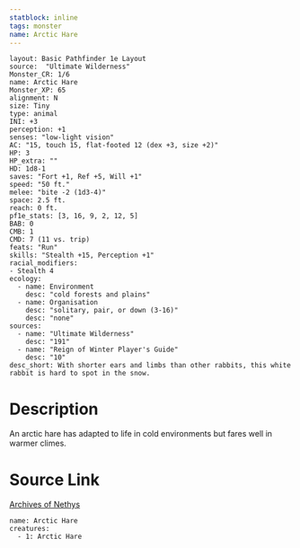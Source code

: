 ```yaml
---
statblock: inline
tags: monster
name: Arctic Hare
---
```

```statblock
layout: Basic Pathfinder 1e Layout
source:  "Ultimate Wilderness"
Monster_CR: 1/6
name: Arctic Hare
Monster_XP: 65
alignment: N
size: Tiny
type: animal
INI: +3
perception: +1
senses: "low-light vision"
AC: "15, touch 15, flat-footed 12 (dex +3, size +2)"
HP: 3
HP_extra: ""
HD: 1d8-1
saves: "Fort +1, Ref +5, Will +1"
speed: "50 ft."
melee: "bite -2 (1d3-4)"
space: 2.5 ft.
reach: 0 ft.
pf1e_stats: [3, 16, 9, 2, 12, 5]
BAB: 0
CMB: 1
CMD: 7 (11 vs. trip)
feats: "Run"
skills: "Stealth +15, Perception +1"
racial_modifiers:
- Stealth 4
ecology:
  - name: Environment
    desc: "cold forests and plains"
  - name: Organisation
    desc: "solitary, pair, or down (3-16)"
    desc: "none"
sources:
  - name: "Ultimate Wilderness"
    desc: "191"
  - name: "Reign of Winter Player's Guide"
    desc: "10"
desc_short: With shorter ears and limbs than other rabbits, this white rabbit is hard to spot in the snow.
```
# Description
An arctic hare has adapted to life in cold environments but fares well in warmer climes.
# Source Link
[Archives of Nethys](https://aonprd.com/MonsterDisplay.aspx?ItemName=Arctic%20Hare)
```encounter-table
name: Arctic Hare
creatures:
  - 1: Arctic Hare
```
